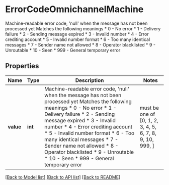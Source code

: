 # ErrorCodeOmnichannelMachine

Machine-readable error code, 'null' when the message has not been processed yet  Matches the following meanings    * 0 - No error   * 1 - Delivery failure   * 2 - Sending message expired   * 3 - Invalid number   * 4 - Error crediting account   * 5 - Invalid number format   * 6 - Too many identical messages   * 7 - Sender name not allowed   * 8 - Operator blacklisted   * 9 - Unroutable   * 10 - Seen   * 999 - General temporary error
## Properties
Name | Type | Description | Notes
------------ | ------------- | ------------- | -------------
**value** | **int** | Machine-readable error code, &#39;null&#39; when the message has not been processed yet  Matches the following meanings    * 0 - No error   * 1 - Delivery failure   * 2 - Sending message expired   * 3 - Invalid number   * 4 - Error crediting account   * 5 - Invalid number format   * 6 - Too many identical messages   * 7 - Sender name not allowed   * 8 - Operator blacklisted   * 9 - Unroutable   * 10 - Seen   * 999 - General temporary error |  must be one of [0, 1, 2, 3, 4, 5, 6, 7, 8, 9, 10, 999, ]

[[Back to Model list]](../README.md#documentation-for-models) [[Back to API list]](../README.md#documentation-for-api-endpoints) [[Back to README]](../README.md)


